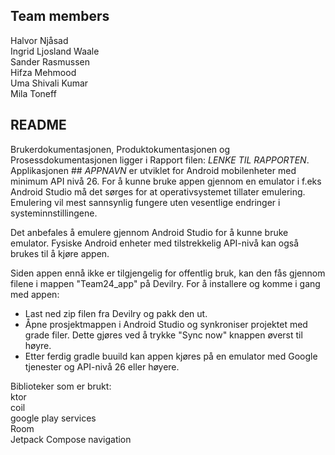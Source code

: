 ## Team members
Halvor Njåsad  
Ingrid Ljosland Waale  
Sander Rasmussen  
Hifza Mehmood  
Uma Shivali Kumar  
Mila Toneff  



## README

Brukerdokumentasjonen, Produktokumentasjonen og Prosessdokumentasjonen ligger i Rapport filen: *LENKE TIL RAPPORTEN*. 
Applikasjonen ## *APPNAVN* er utviklet for Android mobilenheter med minimum API nivå 26. 
For å kunne bruke appen gjennom en emulator i f.eks Android Studio må det sørges for at operativsystemet tillater emulering. Emulering vil mest sannsynlig fungere uten vesentlige endringer i systeminnstillingene. 

Det anbefales å emulere gjennom Android Studio for å kunne bruke emulator. Fysiske Android enheter med tilstrekkelig API-nivå kan også brukes til å kjøre appen. 

Siden appen ennå ikke er tilgjengelig for offentlig bruk, kan den fås gjennom filene i mappen "Team24_app" på Devilry. 
For å installere og komme i gang med appen: 
- Last ned zip filen fra Devilry og pakk den ut. 
- Åpne prosjektmappen i Android Studio og synkroniser projektet med grade filer. Dette gjøres ved å trykke "Sync now" knappen øverst til høyre. 
- Etter ferdig gradle buuild kan appen kjøres på en emulator med Google tjenester og API-nivå 26 eller høyere. 

Biblioteker som er brukt: \
ktor \
coil \
google play services \
Room \
Jetpack Compose navigation 
